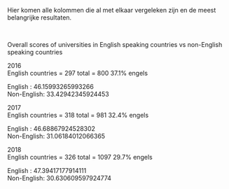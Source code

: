 Hier komen alle kolommen die al met elkaar vergeleken zijn en de meest belangrijke resultaten.

<br>


Overall scores of universities in English speaking countries vs non-English speaking countries


2016  
English countries = 297
total = 800
37.1% engels

English    :  46.15993265993266  
Non-English:  33.42942345924453  


2017  
English countries = 318
total = 981
32.4% engels

English    :  46.68867924528302  
Non-English:  31.06184012066365  


2018  
English countries = 326
total = 1097
29.7% engels

English    :  47.39417177914111  
Non-English:  30.630609597924774  

